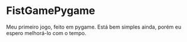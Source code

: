 # FistGamePygame
Meu primeiro jogo, feito em pygame.
Está bem simples ainda, porém eu espero melhorá-lo com o tempo.

